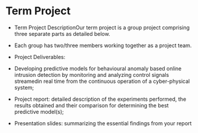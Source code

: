 # Term Project 
- Term Project DescriptionOur term project is a group project comprising three separate parts as detailed below. 

- Each group has two/three members working together as a project team.

- Project Deliverables:
 - Developing predictive models for behavioural anomaly based online intrusion detection by monitoring and analyzing control signals streamedin real time from the continuous operation of a cyber-physical system;
 - Project report: detailed description of the experiments performed, the results obtained and their comparison for determining the best predictive model(s);
 - Presentation slides: summarizing the essential findings from your report

